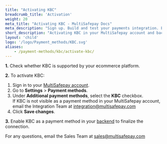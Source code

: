 ```yaml
---
title: "Activating KBC"
breadcrumb_title: 'Activation'
weight: 20
meta_title: "Activating KBC - MultiSafepay Docs"
meta_description: "Sign up. Build and test your payments integration. Explore our products and services. Use our API Reference, SDKs, and wrappers. Get support."
short_description: "Activating KBC in your MultiSafepay account and backend"
layout: 'child'
logo: '/logo/Payment_methods/KBC.svg'
aliases: 
    - /payment-methods/kbc/activate-kbc/
---
```


**1.** Check whether KBC is supported by your ecommerce platform.

**2.** To activate KBC:

1. Sign in to your [MultiSafepay account](https://merchant.multisafepay.com).
2. Go to **Settings** > **Payment methods**.
3. Under **Additional payment methods**, select the **KBC** checkbox.  
    If KBC is not visible as a payment method in your MultiSafepay account, email the Integration Team at <integration@multisafepay.com>
3. Click **Save changes**.  
  
**3.** Enable KBC as a payment method in your [backend](/getting-started/glossary/#backend) to finalize the connection.

For any questions, email the Sales Team at <sales@multisafepay.com>




